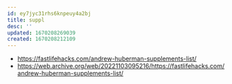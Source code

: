 ```yaml
---
id: ey7jyc31rhs6knpeuy4a2bj
title: suppl
desc: ''
updated: 1670208269039
created: 1670208212109
---
```


- https://fastlifehacks.com/andrew-huberman-supplements-list/
- https://web.archive.org/web/20221103095216/https://fastlifehacks.com/andrew-huberman-supplements-list/
